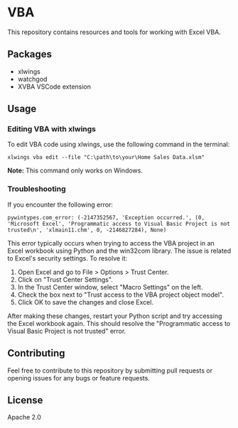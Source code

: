 # VBA

This repository contains resources and tools for working with Excel VBA.

## Packages

- xlwings
- watchgod
- XVBA VSCode extension

## Usage

### Editing VBA with xlwings

To edit VBA code using xlwings, use the following command in the terminal:

```
xlwings vba edit --file "C:\path\to\your\Home Sales Data.xlsm"
```

**Note:** This command only works on Windows.

### Troubleshooting

If you encounter the following error:

```
pywintypes.com_error: (-2147352567, 'Exception occurred.', (0, 'Microsoft Excel', 'Programmatic access to Visual Basic Project is not trusted\n', 'xlmain11.chm', 0, -2146827284), None)
```

This error typically occurs when trying to access the VBA project in an Excel workbook using Python and the win32com library. The issue is related to Excel's security settings. To resolve it:

1. Open Excel and go to File > Options > Trust Center.
2. Click on "Trust Center Settings".
3. In the Trust Center window, select "Macro Settings" on the left.
4. Check the box next to "Trust access to the VBA project object model".
5. Click OK to save the changes and close Excel.

After making these changes, restart your Python script and try accessing the Excel workbook again. This should resolve the "Programmatic access to Visual Basic Project is not trusted" error.

## Contributing

Feel free to contribute to this repository by submitting pull requests or opening issues for any bugs or feature requests.

## License
Apache 2.0



